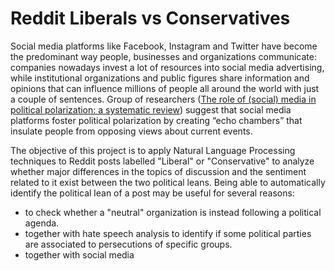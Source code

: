 # Reddit Liberals vs Conservatives

Social media platforms like Facebook, Instagram and Twitter have become the predominant way people, businesses and organizations
communicate: companies nowadays invest a lot of resources into social media advertising, while institutional organizations and public figures share information and opinions that can influence millions of people all around the world with just a couple of sentences. 
Group of researchers ([The role of (social) media in political polarization: a systematic review](https://doi.org/10.1080/23808985.2021.1976070)) suggest that social media platforms foster political polarization by creating “echo chambers” that insulate people
from opposing views about current events.

The objective of this project is to apply Natural Language Processing techniques to Reddit
posts labelled "Liberal" or "Conservative" to analyze whether major differences in the topics of
discussion and the sentiment related to it exist between the two political leans.
Being able to automatically identify the political lean of a post may be useful for several reasons:
- to check whether a "neutral" organization is instead following a political agenda.
- together with hate speech analysis to identify if some political parties are associated to
persecutions of specific groups.
- together with social media
